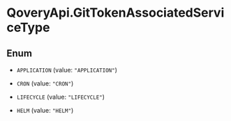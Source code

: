 # QoveryApi.GitTokenAssociatedServiceType

## Enum


* `APPLICATION` (value: `"APPLICATION"`)

* `CRON` (value: `"CRON"`)

* `LIFECYCLE` (value: `"LIFECYCLE"`)

* `HELM` (value: `"HELM"`)


